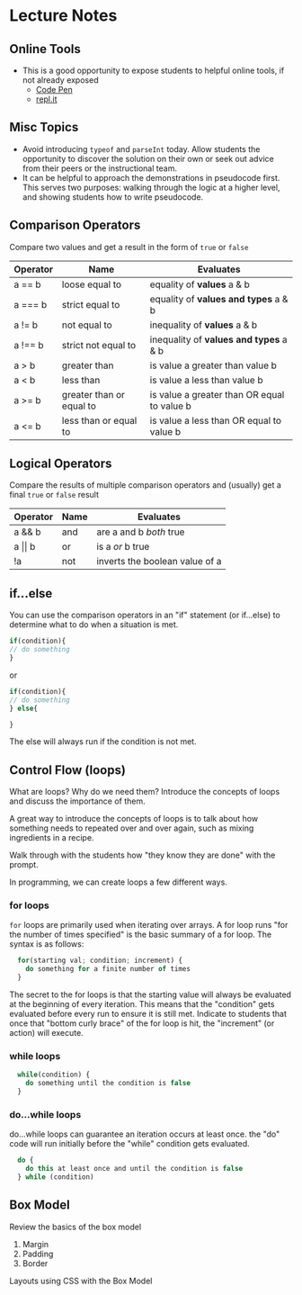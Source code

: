 # Lecture Notes

<!-- NOTE TO INSTRUCTOR: If you make any changes to the lecture, make matching changes into REAMDE.md -->

## Online Tools

- This is a good opportunity to expose students to helpful online tools, if not already exposed
  - [Code Pen](https://codepen.io/pen/)
  - [repl.it](https://repl.it/languages/javascript)

## Misc Topics

- Avoid introducing `typeof` and `parseInt` today. Allow students the opportunity to discover the solution on their own or seek out advice from their peers or the instructional team.
- It can be helpful to approach the demonstrations in pseudocode first. This serves two purposes: walking through the logic at a higher level, and showing students how to write pseudocode.

## Comparison Operators

Compare two values and get a result in the form of `true` or `false`  

| Operator | Name | Evaluates |
| -------- | ---- | --------- |
| a == b | loose equal to | equality of **values** a & b |
| a === b | strict equal to | equality of **values and types** a & b |
| a != b | not equal to | inequality of **values** a & b |
| a !== b | strict not equal to | inequality of **values and types** a & b |
| a > b | greater than | is value a greater than value b |
| a < b | less than | is value a less than value b |
| a >= b | greater than or equal to | is value a greater than OR equal to value b |
| a <= b | less than or equal to | is value a less than OR equal to value b |

## Logical Operators

Compare the results of multiple comparison operators and (usually) get a final `true` or `false` result

| Operator | Name | Evaluates |
| -------- | ---- | --------- |
| a && b   | and  | are a and b *both* true |
| a &#124;&#124; b   | or   | is a *or* b true |
| !a       | not  | inverts the boolean value of a |

## if...else

You can use the comparison operators in an "if" statement (or if...else) to determine what to do when a situation is met.

```js
if(condition){
// do something
}
```

or

```js
if(condition){
// do something
} else{

}
```

The else will always run if the condition is not met.

## Control Flow (loops)

What are loops? Why do we need them? Introduce the concepts of loops and discuss the importance of them.

A great way to introduce the concepts of loops is to talk about how something needs to repeated over and over again, such as mixing ingredients in a recipe.

Walk through with the students how "they know they are done" with the prompt.

In programming, we can create loops a few different ways.

### for loops

`for` loops are primarily used when iterating over arrays. A for loop runs "for the number of times specified" is the basic summary of a for loop. The syntax is as follows:

```javascript
  for(starting val; condition; increment) {
    do something for a finite number of times
  }
```

The secret to the for loops is that the starting value will always be evaluated at the beginning of every iteration. This means that the "condition" gets evaluated before every run to ensure it is still met. Indicate to students that once that "bottom curly brace" of the for loop is hit, the "increment" (or action) will execute.

### while loops

```javascript
  while(condition) {
    do something until the condition is false
  }
```

### do...while loops

do...while loops can guarantee an iteration occurs at least once. the "do" code will run initially before the "while" condition gets evaluated.

```javascript
  do {
    do this at least once and until the condition is false
  } while (condition)
```

## Box Model

Review the basics of the box model

1. Margin
1. Padding
1. Border

Layouts using CSS with the Box Model
